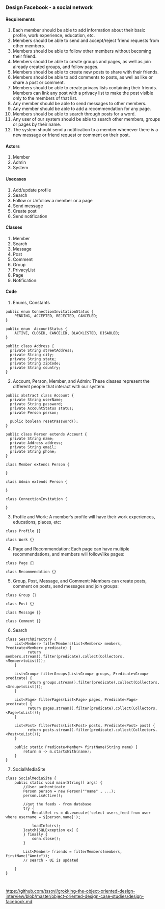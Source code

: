 ### Design Facebook - a social network

#### Requirements
1. Each member should be able to add information about their basic profile, work experience, education, etc.
2. Members should be able to send and accept/reject friend requests from other members.
3. Members should be able to follow other members without becoming their friend.
4. Members should be able to create groups and pages, as well as join already created groups, and follow pages.
5. Members should be able to create new posts to share with their friends.
6. Members should be able to add comments to posts, as well as like or share a post or comment.
7. Members should be able to create privacy lists containing their friends. Members can link any post with a privacy list to make the post visible only to the members of that list.
8. Any member should be able to send messages to other members.
9. Any member should be able to add a recommendation for any page.
10. Members should be able to search through posts for a word.
11. Any user of our system should be able to search other members, groups or pages by their name.
12. The system should send a notification to a member whenever there is a new message or friend request or comment on their post.

#### Actors
1. Member
2. Admin
3. System

#### Usecases
1. Add/update profile
2. Search
3. Follow or Unfollow a member or a page
4. Send message
5. Create post
6. Send notification

#### Classes
1. Member
2. Search
3. Message
4. Post
5. Comment
6. Group
7. PrivacyList
8. Page
9. Notification

#### Code

1. Enums, Constants

```
public enum ConnectionInvitationStatus {
    PENDING, ACCEPTED, REJECTED, CANCELED;
}

public enum  AccountStatus {
    ACTIVE, CLOSED, CANCELED, BLACKLISTED, DISABLED;
}

public class Address {
  private String streetAddress;
  private String city;
  private String state;
  private String zipCode;
  private String country;
}
```

 2. Account, Person, Member, and Admin: These classes represent the different people that interact with our system:

```
public abstract class Account {
  private String userName;
  private String password;
  private AccountStatus status;
  private Person person;
  
  public boolean resetPassword();
}

public class Person extends Account {
  private String name;
  private Address address;
  private String email;
  private String phone;
}

class Member extends Person {
  
}

class Admin extends Person {

}

class ConnectionInvitation {

}
```

3. Profile and Work: A member’s profile will have their work experiences, educations, places, etc:
```
class Profile {}

class Work {}
```

4. Page and Recommendation: Each page can have multiple recommendations, and members will follow/like pages:
```
class Page {}

class Recommendation {}
```

5. Group, Post, Message, and Comment: Members can create posts, comment on posts, send messages and join groups:
```
class Group {}

class Post {}

class Message {}

class Comment {}
```

6. Search
```
class SearchDirectory {
    List<Member> filterMembers(List<Members> members, Predicate<Member> predicate) {
          return members.stream().filter(predicate).collect(Collectors.<Member>toList());
    }
    
    List<Group> filterGroups(List<Group> groups, Predicate<Group> predicate) {
          return groups.stream().filter(predicate).collect(Collectors.<Group>toList());
    }
    
    List<Page> filterPages(List<Page> pages, Predicate<Page> predicate) {
          return pages.stream().filter(predicate).collect(Collectors.<Page>toList());
    }
    
    List<Post> filterPosts(List<Post> posts, Predicate<Post> post) {
          return posts.stream().filter(predicate).collect(Collectors.<Post>toList());
    }
    
    public static Predicate<Member> firstName(String name) {
        return m -> m.startsWith(name);
    }
}
```

7. SocialMediaSite 

```
class SocialMediaSite {
    public static void main(String[] args) {
        //User authenticate
        Person person = new Person(""name" , ...);
        person.isActive();
        
        //get the feeds - from database
        try {
            ResultSet rs = db.execute('select users_feed from user where username = ${person.name}');
            
            loadInfo(rs);
        }catch(SQLException ex) {
        } finally {
            conn.close();
        }
        
        List<Member> friends = filterMembers(members, firstName("Annie"));
        // search - UI is updated
        
    } 
}



```

https://github.com/tssovi/grokking-the-object-oriented-design-interview/blob/master/object-oriented-design-case-studies/design-facebook.md
